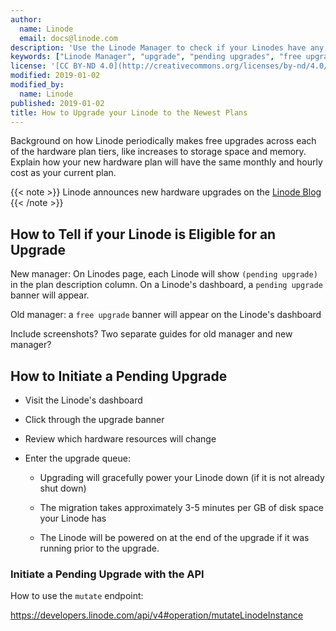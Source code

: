 ```yaml
---
author:
  name: Linode
  email: docs@linode.com
description: 'Use the Linode Manager to check if your Linodes have any pending free upgrades and then initiate those upgrades.'
keywords: ["Linode Manager", "upgrade", "pending upgrades", "free upgrades"]
license: '[CC BY-ND 4.0](http://creativecommons.org/licenses/by-nd/4.0/)'
modified: 2019-01-02
modified_by:
  name: Linode
published: 2019-01-02
title: How to Upgrade your Linode to the Newest Plans
---
```


Background on how Linode periodically makes free upgrades across each of the hardware plan tiers, like increases to storage space and memory. Explain how your new hardware plan will have the same monthly and hourly cost as your current plan.

{{< note >}}
Linode announces new hardware upgrades on the [Linode Blog](https://blog.linode.com)
{{< /note >}}

## How to Tell if your Linode is Eligible for an Upgrade

New manager: On Linodes page, each Linode will show `(pending upgrade)` in the plan description column. On a Linode's dashboard, a `pending upgrade` banner will appear.

Old manager: a `free upgrade` banner will appear on the Linode's dashboard

Include screenshots? Two separate guides for old manager and new manager?

## How to Initiate a Pending Upgrade

-    Visit the Linode's dashboard

-    Click through the upgrade banner

-    Review which hardware resources will change

-    Enter the upgrade queue:

     -   Upgrading will gracefully power your Linode down (if it is not already shut down)

     -   The migration takes approximately 3-5 minutes per GB of disk space your Linode has

     -   The Linode will be powered on at the end of the upgrade if it was running prior to the upgrade.

### Initiate a Pending Upgrade with the API

How to use the `mutate` endpoint:

https://developers.linode.com/api/v4#operation/mutateLinodeInstance